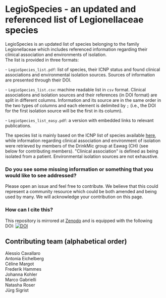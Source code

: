 # LegioSpecies - an updated and referenced list of Legionellaceae species

LegioSpecies is an updated list of species belonging to the family Legionellaceae which includes referenced information regarding their clinical association and environments of isolation.\
The list is provided in three formats:

\- `LegioSpecies_list.pdf`: list of species, their ICNP status and found clinical associations and environmental isolation sources. Sources of information are presented through their DOI.

\- `LegioSpecies_list.csv`: machine readable list in `csv` format. Clinical associations and isolation sources and their references (in DOI format) are split in different columns. Information and its source are in the same order in the two types of columns and each element is delimited by `;` (i.e., the DOI for the first isolation source will be the first in its column).

\- `LegioSpecies_list_easy.pdf`: a version with embedded links to relevant publications.

The species list is mainly based on the ICNP list of species available [here](https://lpsn.dsmz.de/genus/legionella), while information regarding clinical association and environment of isolation were retrieved by members of the DrinkMic group at Eawag (CH) (see below for contributing members). "Clinical association" is defined as being isolated from a patient. Environmental isolation sources are not exhaustive.

### Do you see some missing information or something that you would like to see addressed?

Please open an issue and feel free to contribute. We believe that this could represent a community resource which could be both amended and being used by many. We will acknowledge your contribution on this page.

### How can I cite this?

This repository is mirrored at [Zenodo](https://zenodo.org/records/11072745) and is equipped with the following DOI: [![DOI](https://zenodo.org/badge/792295997.svg)](https://zenodo.org/doi/10.5281/zenodo.11072744)

## Contributing team (alphabetical order)

Alessio Cavallaro\
Antonia Eichelberg\
Céline Margot\
Frederik Hammes\
Johanna Kohler\
Marco Gabrielli\
Natasha Roser\
Jürg Sigrist
